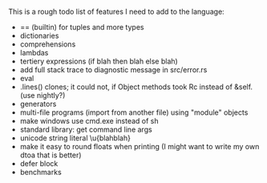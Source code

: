 
This is a rough todo list of features I need to add to the language:

* == (builtin) for tuples and more types
* dictionaries
* comprehensions
* lambdas
* tertiery expressions (if blah then blah else blah)
* add full stack trace to diagnostic message in src/error.rs
* eval
* .lines() clones; it could not, if Object methods took Rc<Self> instead of &self. (use nightly?)
* generators
* multi-file programs (import from another file) using "module" objects
* make windows use cmd.exe instead of sh
* standard library: get command line args
* unicode string literal \u{blahblah}
* make it easy to round floats when printing (I might want to write my own dtoa that is better)
* defer block
* benchmarks
